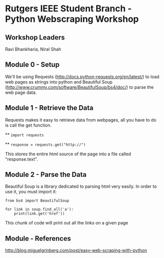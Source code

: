 # Rutgers IEEE Student Branch - Python Webscraping Workshop

## Workshop Leaders

Ravi Bhankharia, Niral Shah

## Module 0 - Setup

We'll be using Requests (http://docs.python-requests.org/en/latest/) to load web pages as strings into python and Beautiful Soup (http://www.crummy.com/software/BeautifulSoup/bs4/doc/) to parse the web page data.

## Module 1 - Retrieve the Data

Requests makes it easy to retrieve data from webpages, all you have to do is call the get function.

** `import requests`

** `response = requests.get("http://")`

This stores the entire html source of the page into a file called "response.text".

## Module 2 - Parse the Data

Beautiful Soup is a library dedicated to parsing html very easily. In order to use it, you must import it:

`from bs4 import BeautifulSoup`

```
for link in soup.find_all('a'):
    print(link.get('href'))
```

This chunk of code will print out all the links on a given page

## Module - References
http://blog.miguelgrinberg.com/post/easy-web-scraping-with-python
